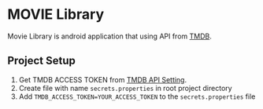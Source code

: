 # MOVIE Library

Movie Library is android application that using API from [TMDB](https://www.themoviedb.org/).

## Project Setup

1. Get TMDB ACCESS TOKEN from [TMDB API Setting](https://www.themoviedb.org/settings/api). 
2. Create file with name `secrets.properties` in root project directory
3. Add `TMDB_ACCESS_TOKEN=YOUR_ACCESS_TOKEN` to the `secrets.properties` file